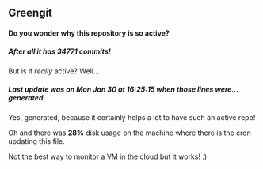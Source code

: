 ## Greengit

#### Do you wonder why this repository is so active?

##### After all it has 34771 commits!

But is it *really* active? Well...

##### Last update was on Mon Jan 30 at 16:25:15 when those lines were... generated

Yes, generated, because it certainly helps a lot to have such an active repo!

Oh and there was **28%** disk usage on the machine
where there is the cron updating this file.

Not the best way to monitor a VM in the cloud but it works! :)
